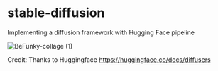 # stable-diffusion
Implementing a diffusion framework with Hugging Face pipeline

![BeFunky-collage (1)](https://github.com/inuwamobarak/stable-diffusion/assets/65142149/c2d02793-da68-4d21-9867-6b24deaccc44)


Credit: Thanks to Huggingface https://huggingface.co/docs/diffusers
